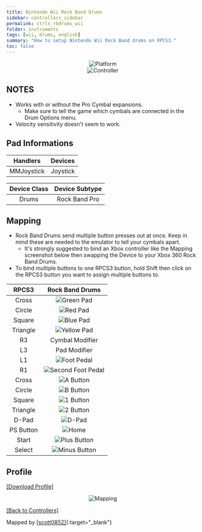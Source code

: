```yaml
---
title: Nintendo Wii Rock Band Drums
sidebar: controllers_sidebar
permalink: ctrls_rbdrums_wii
folder: instruments
tags: [wii, drums, english]
summary: "How to setup Nintendo Wii Rock Band drums on RPCS3."
toc: false
---
```


<div align="center"> <img src="https://rb3pc.milohax.org/images/instruments/plat/wii.png" alt="Platform" title="Platform"></div>

<div align="center"> <img src="https://rb3pc.milohax.org/images/instruments/cont/wiirbdrmscontroller.png" alt="Controller" title="Controller"></div>

## NOTES

* Works with or without the Pro Cymbal expansions.
	* Make sure to tell the game which cymbals are connected in the Drum Options menu.
* Velocity sensitivity doesn't seem to work.

## Pad Informations

| Handlers | Devices |
|:------------------:|:---------------------:|
| MMJoystick | Joystick |

| Device Class | Device Subtype |
|:------------------:|:---------------------:|
| Drums | Rock Band Pro |

## Mapping

* Rock Band Drums send multiple button presses out at once. Keep in mind these are needed to the emulator to tell your cymbals apart.
	* It's strongly suggested to bind an Xbox controller like the Mapping screenshot below then swapping the Device to your Xbox 360 Rock Band Drums.
* To bind multiple buttons to one RPCS3 button, hold Shift then click on the RPCS3 button you want to assign multiple buttons to.

| **RPCS3**    | **Rock Band Drums** |
|:--------:|:-------------------:|
| Cross | ![Green Pad](https://rb3pc.milohax.org/images/btns/drms/rb/gp.png "Green Pad") |
| Circle | ![Red Pad](https://rb3pc.milohax.org/images/btns/drms/rb/rp.png "Red Pad") |
| Square | ![Blue Pad](https://rb3pc.milohax.org/images/btns/drms/rb/bp.png "Blue Pad") |
| Triangle | ![Yellow Pad](https://rb3pc.milohax.org/images/btns/drms/rb/yp.png "Yellow Pad") |
| R3 | Cymbal Modifier |
| L3 | Pad Modifier |
| L1 | ![Foot Pedal](https://rb3pc.milohax.org/images/btns/drms/rb/kp.png "Foot Pedal") |
| R1 | ![Second Foot Pedal](https://rb3pc.milohax.org/images/btns/drms/rb/kp.png "Second Foot Pedal") |
| Cross | ![A Button](https://rb3pc.milohax.org/images/btns/ctrls/wii/a.png "A Button") |
| Circle | ![B Button](https://rb3pc.milohax.org/images/btns/ctrls/wii/b.png "B Button") |
| Square | ![1 Button](https://rb3pc.milohax.org/images/btns/ctrls/wii/1.png "1 Button") |
| Triangle | ![2 Button](https://rb3pc.milohax.org/images/btns/ctrls/wii/2.png "2 Button") |
| D-Pad | ![D-Pad](https://rb3pc.milohax.org/images/btns/ctrls/wii/dpad.png "D-Pad") |
| PS Button | ![Home](https://rb3pc.milohax.org/images/btns/drms/rb/home.png "Home") |
| Start | ![Plus Button](https://rb3pc.milohax.org/images/btns/ctrls/wii/plu.png "Plus Button") |
| Select | ![Minus Button](https://rb3pc.milohax.org/images/btns/ctrls/wii/min.png "Minus Button") |

## Profile

[[Download Profile]](https://github.com/hmxmilohax/rb3-pc/raw/refs/heads/main/downloads/instrument-repo/Wii%20Rock%20Band%20Drums.7z)

<div align="center"> <img src="https://rb3pc.milohax.org/images/instruments/maps/drmswiirbmapping.png" alt="Mapping" title="Mapping"></div>

[[Back to Controllers]](https://rb3pc.milohax.org/ctrls#instrument-list)

Mapped by [[scott0852]](https://twitter.com/scott0852){:target="_blank"}
